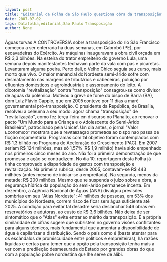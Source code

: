 ```yaml
---
layout: post
title: "Editorial da Folha de São Paulo questiona obra da transposição"
date: 2007-07-02
tags: Datafolha,editorial,São Paulo,Transposição
author: None
---
```

&Aacute;guas turvas 
A CONTROV&Eacute;RSIA sobre a transposi&ccedil;&atilde;o do rio S&atilde;o Francisco come&ccedil;ou a ser enterrada h&aacute; duas semanas, em Cabrob&oacute; (PE), por escavadeiras do Ex&eacute;rcito. As m&aacute;quinas inauguravam a obra civil or&ccedil;ada em R$ 3,3 bilh&otilde;es. Na esteira do trator empreiteiro do governo Lula, uma semana depois manifestantes fechavam parte da vala com p&aacute;s e picaretas. Levantaram alguma poeira. Perto dali, o Velho Chico seguia seu curso, mais morto que vivo.
O maior manancial do Nordeste semi-&aacute;rido sofre com desmatamento nas margens de tribut&aacute;rios e cabeceiras, polui&ccedil;&atilde;o por efluentes dom&eacute;sticos e agroindustriais e assoreamento do leito. A dicotomia &quot;revitaliza&ccedil;&atilde;o&quot; contra &quot;transposi&ccedil;&atilde;o&quot; consagrou-se como divisor de &aacute;guas da pol&ecirc;mica. Motivou a greve de fome do bispo de Barra (BA), dom Luiz Fl&aacute;vio Cappio, que em 2005 conteve por 11 dias a mar&eacute; governamental pr&oacute;-transposi&ccedil;&atilde;o. O presidente da Rep&uacute;blica, de Bras&iacute;lia, resolveu a celeuma a seu modo: agora chama &quot;transposi&ccedil;&atilde;o&quot; de &quot;revitaliza&ccedil;&atilde;o&quot;, como fez ter&ccedil;a-feira em discurso no Planalto, ao renovar o pacto &quot;Um Mundo para a Crian&ccedil;a e o Adolescente do Semi-&Aacute;rido Brasileiro&quot;, patrocinado pela Unicef. 
Um dia antes, o jornal &quot;Valor Econ&ocirc;mico&quot; mostrara que a revitaliza&ccedil;&atilde;o prometida ao bispo n&atilde;o passa de fic&ccedil;&atilde;o or&ccedil;ament&aacute;ria. Programas com tal objetivo foram contemplados com R$ 1,3 bilh&atilde;o no Programa de Acelera&ccedil;&atilde;o do Crescimento (PAC). Em 2007 seriam R$ 124 milh&otilde;es, mas s&oacute; 1,57% (R$ 1,9 milh&atilde;o) havia sido empenhado nos primeiros cinco meses do ano. 
N&atilde;o foi a primeira demonstra&ccedil;&atilde;o de que promessa e a&ccedil;&atilde;o se contradizem. No dia 10, reportagem desta Folha j&aacute; tinha comprovado a disparidade de gastos com transposi&ccedil;&atilde;o e revitaliza&ccedil;&atilde;o. Na primeira rubrica, desde 2005, contavam-se R$ 443 milh&otilde;es (antes mesmo de iniciar-se a empreitada). Na segunda, menos da metade: R$ 200 milh&otilde;es. 
Mesmo que se suspenda o ju&iacute;zo sobre a obra, a seguran&ccedil;a h&iacute;drica da popula&ccedil;&atilde;o do semi-&aacute;rido permanece incerta. Em dezembro, a Ag&ecirc;ncia Nacional de &Aacute;guas (ANA) divulgou previs&otilde;es sombrias em seu &quot;Atlas Nordeste&quot;: 41 milh&otilde;es de pessoas, em 53% dos munic&iacute;pios do Nordeste, correm risco de ficar sem &aacute;gua suficiente at&eacute; 2025. A condi&ccedil;&atilde;o para evitar tal desastre seria deslanchar 546 obras em reservat&oacute;rios e adutoras, ao custo de R$ 3,6 bilh&otilde;es. 
N&atilde;o deixa de ser sintom&aacute;tico que o &quot;Atlas&quot; evite entrar no m&eacute;rito da transposi&ccedil;&atilde;o. E a pr&oacute;pria similaridade de cifras sugere que subsistem no governo vis&otilde;es conflitantes: para alguns t&eacute;cnicos, mais fundamental que aumentar a disponibilidade de &aacute;gua &eacute; capilarizar a distribui&ccedil;&atilde;o. 
Sendo o pa&iacute;s como &eacute; (basta atentar para os esc&acirc;ndalos de promiscuidade entre pol&iacute;ticos e empreiteiras), h&aacute; raz&otilde;es l&iacute;quidas e certas para temer que a op&ccedil;&atilde;o pela transposi&ccedil;&atilde;o tenha mais a ver com a predile&ccedil;&atilde;o desmesurada do Estado por grandes obras do que com a popula&ccedil;&atilde;o pobre nordestina que lhe serve de &aacute;libi. 
&nbsp; 